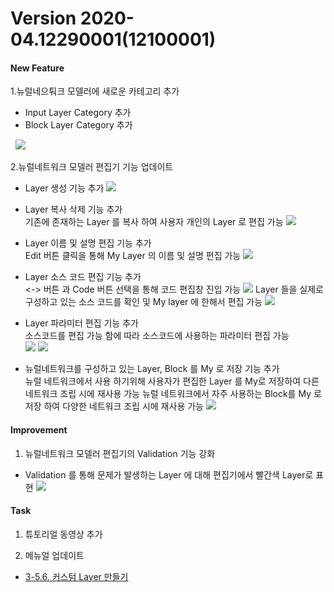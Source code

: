 # Version 2020-04.12290001(12100001)

#### New Feature

1.뉴럴네으퉈크 모델러에 새로운 카테고리 추가
  - Input Layer Category 추가
  - Block Layer Category 추가

&nbsp;&nbsp;![](img/input_block_category.png)

2.뉴럴네트워크 모델러 편집기 기능 업데이트
  - Layer 생성 기능 추가
  ![](img/layer_create_1.png)

  - Layer 복사 삭제 기능 추가  
  기존에 존재하는 Layer 를 복사 하여 사용자 개인의 Layer 로 편집 가능
  ![](img/layer_copy.png)

  - Layer 이름 및 설명 편집 기능 추가  
  Edit 버튼 클릭을 통해 My Layer 의 이름 및 설명 편집 가능
  ![](img/layer_edit_3.png)

  - Layer 소스 코드 편집 기능 추가  
  <-> 버튼 과 Code 버튼 선택을 통해 코드 편집창 진입 가능
  ![](img/enter_layer_source_code_1.png)
  Layer 들을 실제로 구성하고 있는 소스 코드를 확인 및 My layer 에 한해서 편집 가능
  ![](img/layer_source_code_save_1.png)

  - Layer 파라미터 편집 기능 추가  
  소스코드를 편집 가능 함에 따라 소스코드에 사용하는 파라미터 편집 가능  
  ![](img/layer_parameter_2.png)
  ![](img/layer_parameter_1.png)

  - 뉴럴네트워크를 구성하고 있는 Layer, Block 를 My 로 저장 기능 추가  
  뉴럴 네트워크에서 사용 하기위해 사용자가 편집한 Layer 를 My로 저장하여 다른 네트워크 조립 시에 재사용 가능
  뉴럴 네트워크에서 자주 사용하는 Block를 My 로 저장 하여 다양한 네트워크 조립 시에 재사용 가능
  ![](img/layer_save_to_my.png)

#### Improvement

1. 뉴럴네트워크 모델러 편집기의 Validation 기능 강화

  - Validation 를 통해 문제가 발생하는 Layer 에 대해 편집기에서 빨간색 Layer로 표현
  ![](img/layer_validation_2.png)

#### Task

1. 튜토리얼 동영상 추가

2. 메뉴얼 업데이트
  - [3-5.6. 커스텀 Layer 만들기](https://deepphi.github.io/manual/chapter3/3-5.성능_고도화.html#6-hyper-parameter-auto-tunning)

